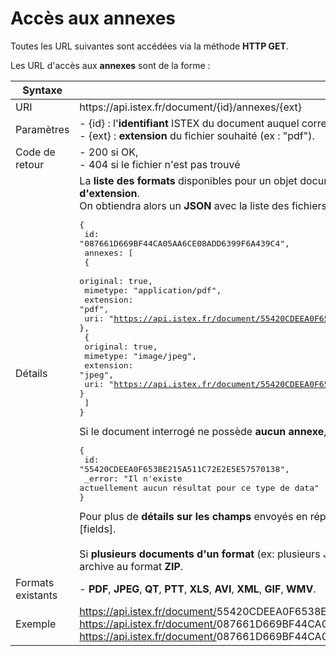 # Accès aux annexes

Toutes les URL suivantes sont accédées via la méthode **HTTP GET**.

Les URL d'accès aux **annexes** sont de la forme :

| Syntaxe | |
|------------ | ------------- |
| URI | https&#58;//api.istex.fr/document/{id}/annexes/{ext}|
| Paramètres | - {id} : l'**identifiant** ISTEX du document auquel correspond la notice,<br>- {ext} : **extension** du fichier souhaité (ex : "pdf"). |
| Code de retour | - 200 si OK, <br>- 404 si le fichier n'est pas trouvé|
| Détails | La **liste des formats** disponibles pour un objet documentaire est accessible **si on ne précise pas d'extension**.<br>On obtiendra alors un **JSON** avec la liste des fichiers disponibles, par exemple : <br><pre class="json">{<br>  id: "087661D669BF44CA05AA6CE08ADD6399F6A439C4",<br>  annexes: [<br>    {<br>      original: true,<br>      mimetype: "application/pdf",<br>      extension: "pdf",<br>      uri: "https://api.istex.fr/document/55420CDEEA0F6538E215A511C72E2E5E57570138/annexes/pdf"<br>    },<br>    {<br>      original: true,<br>      mimetype: "image/jpeg",<br>      extension: "jpeg",<br>      uri: "https://api.istex.fr/document/55420CDEEA0F6538E215A511C72E2E5E57570138/annexes/jpeg"<br>    }<br>  ]<br>}</pre>Si le document interrogé ne possède **aucun annexe**, l'API renverra un message **JSON**, comme :<pre class="json">{<br>  id: "55420CDEEA0F6538E215A511C72E2E5E57570138",<br>  _error: "Il n'existe actuellement aucun résultat pour ce type de data"<br>}</pre>Pour plus de **détails sur les champs** envoyés en réponse, consultez le chapitre [correspondant][fields].<br><br>Si **plusieurs documents d'un format** (ex: plusieurs JPEG) existent, ils sont renvoyés dans une archive au format **ZIP**.|
| Formats existants | - **PDF**, **JPEG**, **QT**, **PTT**, **XLS**, **AVI**, **XML**, **GIF**, **WMV**. |
| Exemple | <a href="https://api.istex.fr/document/55420CDEEA0F6538E215A511C72E2E5E57570138/annexes">https://api.istex.fr/document/<span class="mandParam">55420CDEEA0F6538E215A511C72E2E5E57570138/annexes</a><br><a href="https://api.istex.fr/document/087661D669BF44CA05AA6CE08ADD6399F6A439C4/annexes">https://api.istex.fr/document/<span class="mandParam">087661D669BF44CA05AA6CE08ADD6399F6A439C4/annexes</a><br><a href="https://api.istex.fr/document/087661D669BF44CA05AA6CE08ADD6399F6A439C4/annexes/pdf">https://api.istex.fr/document/<span class="mandParam">087661D669BF44CA05AA6CE08ADD6399F6A439C4/annexes/pdf</a>

